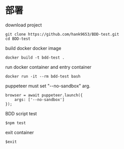 # 部署

download project
```
git clone https://github.com/hank9653/BDD-test.git
cd BDD-test
```

build docker docker image

```
docker build -t bdd-test .
```


run docker container and entry container
```
docker run -it --rm bdd-test bash
```


puppeteer must set "--no-sandbox" arg.
```
browser = await puppeteer.launch({
    args: ['--no-sandbox']
});
```

BDD script test
```
$npm test
```


exit container
```
$exit
```

